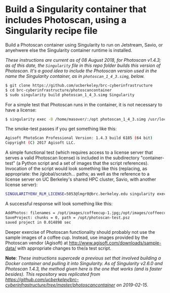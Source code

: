 # Build a Singularity container that includes Photoscan, using a Singularity recipe file

Build a Photoscan container using Singularity to run on Jetstream, Savio, or anyehwere else the Singularity container runtime is installed.

*These instructions are current as of 08 August 2018, for Photoscan v1.4.3; as of this date, the `Singularity` file in this repo folder builds this version of Photoscan. It's a good idea to include the Photoscan version used in the name the Singularity container, as in `photoscan_1_4_3.simg`, below.*

```bash
$ git clone https://github.com/ucberkeley/brc-cyberinfrastructure
$ cd brc-cyberinfrastructure/photoscancontainer
$ sudo singularity build photoscan_1_4_3.simg Singularity
```
For a simple test that Photoscan runs in the container, it is not necessary to have a license:

```bash
$ singularity exec -B /home/masover/:/opt photoscan_1_4_3.simg /usr/local/photoscan-pro/photoscan.sh --version -platform offscreen
```
The smoke-test passes if you get something like this:

```bash
Agisoft PhotoScan Professional Version: 1.4.3 build 6185 (64 bit)
Copyright (C) 2017 Agisoft LLC.
```

A simple functional test (which requires access to a license server that serves a valid Photoscan license) is included in the subdirectory "container-test" (a Python script and a set of images that the script references). Invocation of the script would look something like this (replacing, as appropriate: the /global/scratch... paths; as well as the reference to a license server on UC Berkeley's shared HPC cluster, Savio, with another license server):

```bash
SINGULARITYENV_RLM_LICENSE=5053@lmgr0@brc.berkeley.edu singularity exec -B /global/scratch/username/photoscan/:/opt /global/scratch/username/containers/photoscan_1_4_3.simg /usr/local/photoscan-pro/photoscan.sh -r /opt/photoscan-test.py -platform offscreen
```

A successful response will look something like this:

```bash
AddPhotos: filenames = /opt/images/coffeecup-1.jpg;/opt/images/coffeecup-2.jpg;/opt/images/coffeecup-3.jpg;/opt/images/coffeecup-4.jpg
SaveProject: chunks = 0, path = /opt/photoscan-test.psz
saved project in 0.014898 sec
```

Deeper exercise of Photoscan functionality should probably not use the sample images of a coffee cup. Instead, use images provided by the Photoscan vendor (Agisoft) at http://www.agisoft.com/downloads/sample-data/ with appropriate changes to the/a test script.


**Note**: *These instructions supercede a previous set that involved building a Docker container and pulling it into Singularity. As of Singularity v2.6.0 and Photoscan 1.4.3, the method given here is the one that works (and is faster besides). This repository was replicated from https://github.com/ucberkeley/brc-cyberinfrastructure/tree/master/photoscancontainer on 2019-02-15.*
